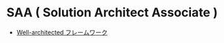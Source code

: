 # SAA ( Solution Architect Associate )

* [Well-architected フレームワーク](/saa/well-architected/index.md)